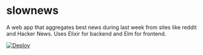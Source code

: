 # slownews

A web app that aggregates best news during last week from sites like reddit and Hacker News. Uses Elixir for backend and Elm for frontend. 

[![Deploy](https://www.herokucdn.com/deploy/button.svg)](https://heroku.com/deploy)

